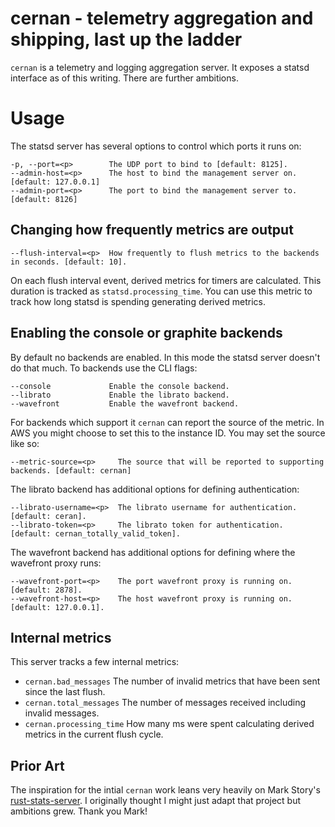 # cernan - telemetry aggregation and shipping, last up the ladder

`cernan` is a telemetry and logging aggregation server. It exposes a statsd
interface as of this writing. There are further ambitions.

# Usage

The statsd server has several options to control which ports it runs on:

```
-p, --port=<p>        The UDP port to bind to [default: 8125].
--admin-host=<p>      The host to bind the management server on. [default: 127.0.0.1]
--admin-port=<p>      The port to bind the management server to. [default: 8126]
```

## Changing how frequently metrics are output

```
--flush-interval=<p>  How frequently to flush metrics to the backends in seconds. [default: 10].
```

On each flush interval event, derived metrics for timers are calculated. This
duration is tracked as `statsd.processing_time`. You can use this metric to
track how long statsd is spending generating derived metrics.

## Enabling the console or graphite backends

By default no backends are enabled. In this mode the statsd server doesn't do
that much. To backends use the CLI flags:

```
--console             Enable the console backend.
--librato             Enable the librato backend.
--wavefront           Enable the wavefront backend.
```

For backends which support it `cernan` can report the source of the metric. In
AWS you might choose to set this to the instance ID. You may set the source like
so:

```
--metric-source=<p>     The source that will be reported to supporting backends. [default: cernan]
```

The librato backend has additional options for defining authentication:

```
--librato-username=<p>  The librato username for authentication. [default: ceran].
--librato-token=<p>     The librato token for authentication. [default: cernan_totally_valid_token].
```

The wavefront backend has additional options for defining where the wavefront
proxy runs:

```
--wavefront-port=<p>    The port wavefront proxy is running on. [default: 2878].
--wavefront-host=<p>    The host wavefront proxy is running on. [default: 127.0.0.1].
```

## Internal metrics

This server tracks a few internal metrics:

* `cernan.bad_messages` The number of invalid metrics that have been sent since
  the last flush.
* `cernan.total_messages` The number of messages received including invalid
  messages.
* `cernan.processing_time` How many ms were spent calculating derived metrics
  in the current flush cycle.

## Prior Art

The inspiration for the intial `cernan` work leans very heavily on Mark Story's
[rust-stats-server](https://github.com/markstory/rust-statsd-server). I
originally thought I might just adapt that project but ambitions grew. Thank you
Mark!
